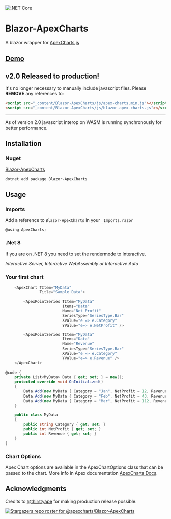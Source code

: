 

![.NET Core](https://github.com/joadan/Blazor-ApexCharts/workflows/.NET%20Core/badge.svg?branch=master)



# Blazor-ApexCharts
A blazor wrapper for [ApexCharts.js](https://apexcharts.com/)
## [Demo](https://apexcharts.github.io/Blazor-ApexCharts)


## v2.0 Released to production!
It's no longer necessary to manually include javascript files. 
Please **REMOVE** any references to:  

```html
<script src="_content/Blazor-ApexCharts/js/apex-charts.min.js"></script>
<script src="_content/Blazor-ApexCharts/js/blazor-apex-charts.js"></script>
```
---

As of version 2.0 javascript interop on WASM is running synchronously for better performance. 


## Installation
### Nuget
[Blazor-ApexCharts](https://www.nuget.org/packages/Blazor-ApexCharts/)

```bash
dotnet add package Blazor-ApexCharts
```

## Usage

### Imports
Add a reference to `Blazor-ApexCharts` in your `_Imports.razor`
```csharp
@using ApexCharts;
```

### .Net 8
If you are on .NET 8 you need to set the rendermode to Interactive.

*Interactive Server, Interactive WebAssembly or Interactive Auto*


### Your first chart
```csharp
    <ApexChart TItem="MyData"
               Title="Sample Data">

        <ApexPointSeries TItem="MyData"
                         Items="Data"
                         Name="Net Profit"
                         SeriesType="SeriesType.Bar"
                         XValue="e => e.Category"
                         YValue="e=> e.NetProfit" />

        <ApexPointSeries TItem="MyData"
                         Items="Data"
                         Name="Revenue"
                         SeriesType="SeriesType.Bar"
                         XValue="e => e.Category"
                         YValue="e=> e.Revenue" />
    </ApexChart>
    
@code {
    private List<MyData> Data { get; set; } = new();
    protected override void OnInitialized()
    {
        Data.Add(new MyData { Category = "Jan", NetProfit = 12, Revenue = 33 });
        Data.Add(new MyData { Category = "Feb", NetProfit = 43, Revenue = 42 });
        Data.Add(new MyData { Category = "Mar", NetProfit = 112, Revenue = 23 });
    }

    public class MyData
    {
        public string Category { get; set; }
        public int NetProfit { get; set; }
        public int Revenue { get; set; }
    }
}
```


### Chart Options
Apex Chart options are available in the ApexChartOptions class that can be passed to the chart. More info in Apex documentation [ApexCharts Docs](https://apexcharts.com/docs/options/).

## Acknowledgments
Credits to [@thirstyape](https://github.com/thirstyape) for making production release possible.


[![Stargazers repo roster for @apexcharts/Blazor-ApexCharts](https://reporoster.com/stars/dark/apexcharts/Blazor-ApexCharts)](https://github.com/apexcharts/Blazor-ApexCharts/stargazers)

